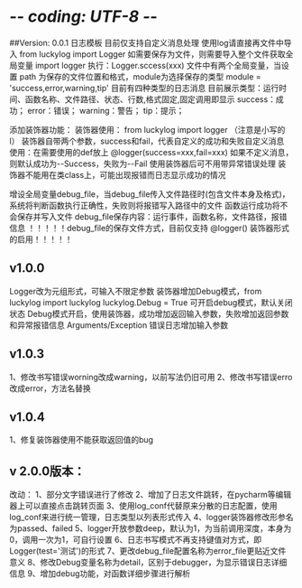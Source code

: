 # -*- coding: UTF-8 -*-
##Version: 0.0.1
日志模板
目前仅支持自定义消息处理
使用log请直接再文件中导入  from luckylog import Logger
如需要保存为文件，则需要导入整个文件获取全局变量  import logger
执行：Logger.sccess(xxx)
文件中有两个全局变量，当设置 path 为保存的文件位置和格式，module为选择保存的类型
module = 'success,error,warning,tip' 目前有四种类型的日志消息
目前展示类型：运行时间、函数名称、文件路径、状态、行数,格式固定,固定调用即显示
success：成功； error：错误； warning：警告； tip：提示；

添加装饰器功能：
装饰器使用： from luckylog import logger  （注意是小写的l）
装饰器自带两个参数，success和fail，代表自定义的成功和失败自定义消息
使用：在需要使用的def放上  @logger(success=xxx,fail=xxx)
如果不定义消息，则默认成功为--Success，失败为--Fail
使用装饰器后可不用带异常错误处理
装饰器不能用在类class上，可能出现报错而日志显示成功的情况

增设全局变量debug_file，当debug_file传入文件路径时(包含文件本身及格式)，系统将判断函数执行正确性，失败则将报错写入路径中的文件
函数运行成功将不会保存并写入文件
debug_file保存内容：运行事件，函数名称，文件路径，报错信息
！！！！！debug_file的保存文件方式，目前仅支持 @logger() 装饰器形式的启用！！！！！

## v1.0.0
Logger改为元组形式，可输入不限定参数
装饰器增加Debug模式，from luckylog import luckylog
luckylog.Debug = True   可开启debug模式，默认关闭状态
Debug模式开启，使用装饰器，成功增加返回输入参数，失败增加返回参数和异常报错信息   Arguments/Exception
错误日志增加输入参数

## v1.0.3
1、修改书写错误worning改成warning，以前写法仍旧可用
2、修改书写错误erro改成error，方法名替换

## v1.0.4
1、修复装饰器使用不能获取返回值的bug

## v 2.0.0版本：
改动：
1、部分文字错误进行了修改
2、增加了日志文件跳转，在pycharm等编辑器上可以直接点击跳转页面
3、使用log_conf代替原来分散的日志配置，使用log_conf来进行统一管理，日志类型以列表形式传入
4、logger装饰器修改形参名为passed、failed
5、logger开放参数deep，默认为1，为当前调用深度，本身为0，调用一次为1，可自行设置
6、日志书写模式不再支持键值对方式，即Logger(test='测试')的形式
7、更改debug_file配置名称为error_file更贴近文件意义
8、修改Debug变量名称为detail，区别于debugger，为显示错误日志详细信息
9、增加debug功能，对函数详细步骤进行解析
